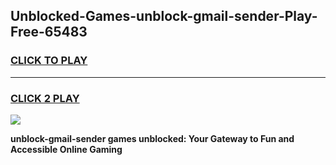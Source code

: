 
## Unblocked-Games-unblock-gmail-sender-Play-Free-65483
<h3>
<a href="https://premium76.site?title=unblock-gmail-sender&ref=21A">CLICK TO PLAY</a></h3>
<hr>

<h3>
<a href="https://premium76.site?title=unblock-gmail-sender&ref=21A">CLICK 2 PLAY</a>
  
</h3>

<a href="https://premium76.site?title=unblock-gmail-sender&ref=21A"><img src="https://clearcache.store/games.png"></a>


**unblock-gmail-sender games unblocked: Your Gateway to Fun and Accessible Online Gaming**
